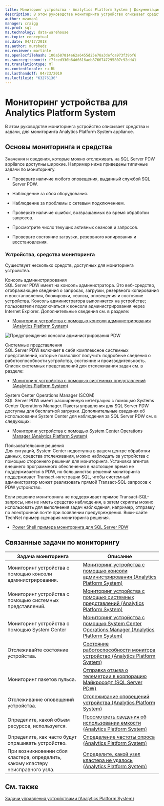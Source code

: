 ```yaml
---
title: Мониторинг устройства - Analytics Platform System | Документация Майкрософт
description: В этом руководстве мониторинга устройство описывает средства и задачи, для мониторинга Analytics Platform System appliance.
author: mzaman1
manager: craigg
ms.prod: sql
ms.technology: data-warehouse
ms.topic: conceptual
ms.date: 04/17/2018
ms.author: murshedz
ms.reviewer: martinle
ms.openlocfilehash: 100a587814e62a6455d25e78a3defca973f39bf6
ms.sourcegitcommit: f7fced330b64d6616aeb8766747295807c92dd41
ms.translationtype: MT
ms.contentlocale: ru-RU
ms.lasthandoff: 04/23/2019
ms.locfileid: "63276136"
---
```

# <a name="appliance-monitoring-for-analytics-platform-system"></a>Мониторинг устройства для Analytics Platform System
В этом руководстве мониторинга устройство описывает средства и задачи, для мониторинга Analytics Platform System appliance.  
  
## <a name="Basics"></a>Основы мониторинга и средства  
Значения и сведения, которые можно отслеживать на SQL Server PDW appliance доступны широкие. Например ниже приведены типичные задачи по мониторингу.  
  
-   Проверьте наличие любого оповещения, выданный службой SQL Server PDW.  
  
-   Наблюдение за сбоя оборудования.  
  
-   Наблюдение за проблемы с сетевым подключением.  
  
-   Проверьте наличие ошибок, возвращаемых во время обработки запросов.  
  
-   Просмотрите число текущих активных сеансов и запросов.  
  
-   Проверьте состояние загрузки, резервного копирования и восстановления.  
  
### <a name="appliance-monitoring-tools"></a>Устройства, средства мониторинга  
Существует несколько средств, доступных для мониторинга устройства.  
  
Консоль администрирования  
SQL Server PDW имеет на консоль администратора. Это веб-средство, отображающее сведения о запросах, загрузки, резервного копирования и восстановления, блокировки, сеансы, оповещения и состояние устройства. Консоль администратора выполняется на устройстве; пользователи подключаться к консоли администрирования через Internet Explorer. Дополнительные сведения см. в разделе:  
  
-   [Мониторинг устройства с помощью консоли администрирования &#40;Analytics Platform System&#41;](monitor-the-appliance-by-using-the-admin-console.md)  
  
![Предупреждения консоли администрирования PDW](./media/appliance-monitoring/SQL_Server_PDW_AdminConsol_Queries.png "SQL_Server_PDW_AdminConsol_Queries")  
  
Системные представления  
SQL Server PDW включает в себя комплексное системных представлений, которые позволяют получить подробные сведения о работоспособности устройства, состояние и производительность. Список системных представлений для отслеживания задач см. в разделе:  
  
-   [Мониторинг устройства с помощью системных представлений &#40;Analytics Platform System&#41;](monitor-the-appliance-by-using-system-views.md)  
  
System Center Operations Manager (SCOM)  
SQL Server PDW имеет расширенную интеграцию с помощью Systems Center Operations Manager. Пакеты управления для SQL Server PDW доступны для бесплатной загрузки. Дополнительные сведения об использовании System Center для наблюдения за SQL Server PDW см. в следующих:  
  
-   [Мониторинг устройства с помощью System Center Operations Manager &#40;Analytics Platform System&#41;](monitor-the-appliance-by-using-system-center-operations-manager.md)  
  
Пользовательские решения  
Для ситуаций, System Center недоступна в вашем центре обработки данных, средства отслеживания, можно наблюдать за устройства с помощью стороннего решения для мониторинга. Установка агентов внешнего программного обеспечения в настоящее время не поддерживается в PDW, но большинство решений мониторинга поддерживает Transact\-интеграции SQL, чтобы системный администратор может реализовать прямой Transact\-SQL-запросов к PDW устройство.  
  
Если решение мониторинга не поддерживает прямое Transact\-SQL-запросы, или не иметь средство наблюдения, а затем скрипты можно использовать для выполнения задач наблюдения, например, отправку по электронной почте при появлении предупреждения.  Вики-сайте TechNet пример сценария мониторинга решения.  
  
-   [Power Shell примера мониторинга для SQL Server PDW](https://go.microsoft.com/fwlink/?LinkId=248020)  
   
## <a name="Tasks"></a>Связанные задачи по мониторингу  
  
|Задача мониторинга|Описание|  
|-------------------|---------------|  
|Мониторинг устройства с помощью консоли администрирования.|[Мониторинг устройства с помощью консоли администрирования &#40;Analytics Platform System&#41;](monitor-the-appliance-by-using-the-admin-console.md)|  
|Мониторинг устройства с помощью системных представлений.|[Мониторинг устройства с помощью системных представлений &#40;Analytics Platform System&#41;](monitor-the-appliance-by-using-system-views.md)|  
|Мониторинг устройства с помощью System Center|[Мониторинг устройства с помощью System Center Operations Manager &#40;Analytics Platform System&#41;](monitor-the-appliance-by-using-system-center-operations-manager.md)|  
|Отслеживайте состояние устройства.|[Состояние работоспособности монитора устройство &#40;Analytics Platform System&#41;](monitor-appliance-health-state.md)|  
|Мониторинг пакетов пульса.|[Отправка отзыва о телеметрии в корпорацию Майкрософт &#40;SQL Server PDW&#41;](send-telemetry-feedback-to-microsoft-sql-server-pdw.md)|  
|Отслеживание оповещений устройства.|[Отслеживание оповещений устройства &#40;Analytics Platform System&#41;](track-appliance-alerts.md)|  
|Определите, какой объем ресурсов, используется.|[Просмотреть сведения об использовании емкости &#40;Analytics Platform System&#41;](view-capacity-utilization.md)|  
|Определите, как часто будут опрашивать устройство.|[Определение частоты опроса &#40;Analytics Platform System&#41;](determine-polling-frequency.md)|  
|При возникновении сбоя кластера, определить, какому кластеру неисправного узла.|[Определите, какой узел кластера не удалось &#40;Analytics Platform System&#41;](determine-which-cluster-node-failed.md)|  


<!-- MISSING LINKS |Monitor loads.|[Monitor Loads &#40;SQL Server PDW&#41;](../sqlpdw/monitor-loads-sql-server-pdw.md)|  -->  
<!-- MISSING LINKS |Monitor backups and restores.|[Monitor Backups and Restores &#40;SQL Server PDW&#41;](../sqlpdw/monitor-backups-and-restores-sql-server-pdw.md)|  -->  
<!-- MISSING LINKS |Monitor the active queries.|[Monitoring Active Queries &#40;SQL Server PDW&#41;](../sqlpdw/monitoring-active-queries-sql-server-pdw.md)|  -->  
  
## <a name="see-also"></a>См. также  
<!-- MISSING LINKS [Common Metadata Query Examples &#40;SQL Server PDW&#41;](../sqlpdw/common-metadata-query-examples-sql-server-pdw.md)  -->  
[Задачи управления устройствами &#40;Analytics Platform System&#41;](appliance-management-tasks.md)  
  
